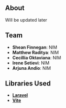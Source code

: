 ## About

Will be updated later

## Team

- **Shean Finnegan**: NIM
- **Matthew Raditya**: NIM
- **Cecillia Oktaviana**: NIM
- **Irene Setievi**: NIM
- **Arjuna Andio**: NIM

## Libraries Used

- **[Laravel](laravellink)**
- **[Vite](vitelink)**
